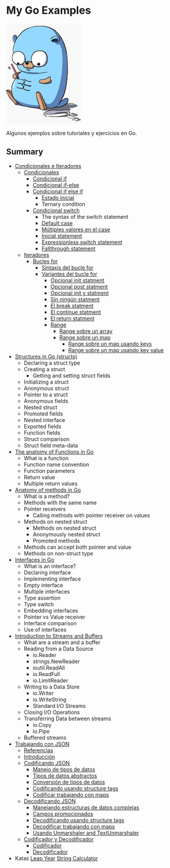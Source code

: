 # My Go Examples

<img src="./images/pet.jpeg" width="200">

Algunos ejemplos sobre tutoriales y ejercicios en Go.

## Summary

* [Condicionales e Iteradores](https://github.com/javierlopezdeancos/my-go-examples/blob/master/example-ifelse-iterations/ifelse-iterators.md)
  * [Condicionales](https://github.com/javierlopezdeancos/my-go-examples/blob/master/example-ifelse-iterations/ifelse-iterators.md#1-condicionales)
    * [Condicional if](https://github.com/javierlopezdeancos/my-go-examples/blob/master/example-ifelse-iterations/ifelse-iterators.md#11-condicional-if)
    * [Condicional if-else](https://github.com/javierlopezdeancos/my-go-examples/blob/master/example-ifelse-iterations/ifelse-iterators.md#12-condicional-if-else)
    * [Condicional if else if](https://github.com/javierlopezdeancos/my-go-examples/blob/master/example-ifelse-iterations/ifelse-iterators.md#13-condicional-if-else-if)
      * [Estado inicial](https://github.com/javierlopezdeancos/my-go-examples/blob/master/example-ifelse-iterations/ifelse-iterators.md#131-estado-inicial)
      * Ternary condition
    * [Condicional switch](https://github.com/javierlopezdeancos/my-go-examples/blob/master/example-ifelse-iterations/ifelse-iterators.md#14-condicional-switch)
      * The syntax of the switch statement
      * [Default case](https://github.com/javierlopezdeancos/my-go-examples/blob/master/example-ifelse-iterations/ifelse-iterators.md#141-default-case)
      * [Múltiples valores en el case](https://github.com/javierlopezdeancos/my-go-examples/blob/master/example-ifelse-iterations/ifelse-iterators.md#142-multiples-valores-en-el-case)
      * [Inicial statement](https://github.com/javierlopezdeancos/my-go-examples/blob/master/example-ifelse-iterations/ifelse-iterators.md#143-inicial-statement)
      * [Expressionless switch statement](https://github.com/javierlopezdeancos/my-go-examples/blob/master/example-ifelse-iterations/ifelse-iterators.md#144-expressionless-switch-statement)
      * [Fallthrough statement](https://github.com/javierlopezdeancos/my-go-examples/blob/master/example-ifelse-iterations/ifelse-iterators.md#145-fallthrough-statement)
  * [Iteradores](https://github.com/javierlopezdeancos/my-go-examples/blob/master/example-ifelse-iterations/ifelse-iterators.md#2-Iteradores)
    * [Bucles for](https://github.com/javierlopezdeancos/my-go-examples/blob/master/example-ifelse-iterations/ifelse-iterators.md#21-bucles-for)
      * [Sintaxis del bucle for](https://github.com/javierlopezdeancos/my-go-examples/blob/master/example-ifelse-iterations/ifelse-iterators.md#211-sintaxis-del-bucle-for)
      * [Variantes del bucle for](https://github.com/javierlopezdeancos/my-go-examples/blob/master/example-ifelse-iterations/ifelse-iterators.md#212-variantes-del-bucle-for)
        * [Opcional init statment](https://github.com/javierlopezdeancos/my-go-examples/blob/master/example-ifelse-iterations/ifelse-iterators.md#2121-opcional-init-statment)
        * [Opcional post statment](https://github.com/javierlopezdeancos/my-go-examples/blob/master/example-ifelse-iterations/ifelse-iterators.md#2122-opcional-post-statment)
        * [Opcional init y statment](https://github.com/javierlopezdeancos/my-go-examples/blob/master/example-ifelse-iterations/ifelse-iterators.md#2123-opcional-init-y-post-statment)
        * [Sin ningún statment](https://github.com/javierlopezdeancos/my-go-examples/blob/master/example-ifelse-iterations/ifelse-iterators.md#2124-sin-ningun-statment)
        * [El break statment](https://github.com/javierlopezdeancos/my-go-examples/blob/master/example-ifelse-iterations/ifelse-iterators.md#2125-el-break-statement)
        * [El continue statment](https://github.com/javierlopezdeancos/my-go-examples/blob/master/example-ifelse-iterations/ifelse-iterators.md#2126-el-continue-statement)
        * [El return statment](https://github.com/javierlopezdeancos/my-go-examples/blob/master/example-ifelse-iterations/ifelse-iterators.md#2127-el-return-statement)
        * [Range](https://github.com/javierlopezdeancos/my-go-examples/blob/master/example-ifelse-iterations/ifelse-iterators.md#2128-range)
          * [Range sobre un array](https://github.com/javierlopezdeancos/my-go-examples/blob/master/example-ifelse-iterations/ifelse-iterators.md#21281-range-sobre-un-array)
          * [Range sobre un map](https://github.com/javierlopezdeancos/my-go-examples/blob/master/example-ifelse-iterations/ifelse-iterators.md#21282-range-sobre-un-map)
            * [Range sobre un map usando keys](https://github.com/javierlopezdeancos/my-go-examples/blob/master/example-ifelse-iterations/ifelse-iterators.md#212821-range-sobre-un-map-usando-keys)
            * [Range sobre un map usando key value](https://github.com/javierlopezdeancos/my-go-examples/blob/master/example-ifelse-iterations/ifelse-iterators.md#212822-range-sobre-un-map-usando-key-value)
* [Structures in Go (structs)](https://medium.com/rungo/structures-in-go-76377cc106a2)
  * Declaring a struct type
  * Creating a struct
    * Getting and setting struct fields
  * Initializing a struct
  * Anonymous struct
  * Pointer to a struct
  * Anonymous fields
  * Nested struct
  * Promoted fields
  * Nested interface
  * Exported fields
  * Function fields
  * Struct comparison
  * Struct field meta-data
* [The anatomy of Functions in Go](https://medium.com/rungo/the-anatomy-of-functions-in-go-de56c050fe11)
  * What is a function
  * Function name convention
  * Function parameters
  * Return value
  * Multiple return values
* [Anatomy of methods in Go](https://medium.com/rungo/anatomy-of-methods-in-go-f552aaa8ac4a)
  * What is a method?
  * Methods with the same name
  * Pointer receivers
    * Calling methods with pointer receiver on values
  * Methods on nested struct
    * Methods on nested struct
    * Anonymously nested struct
    * Promoted methods
  * Methods can accept both pointer and value
  * Methods on non-struct type
* [Interfaces in Go](https://medium.com/rungo/interfaces-in-go-ab1601159b3a)
  * What is an interface?
  * Declaring interface
  * Implementing interface
  * Empty interface
  * Multiple interfaces
  * Type assertion
  * Type switch
  * Embedding interfaces
  * Pointer vs Value receiver
  * Interface comparison
  * Use of interfaces
* [Introduction to Streams and Buffers](https://medium.com/rungo/introduction-to-streams-and-buffers-d148c0cda0ad)
  * What are a stream and a buffer
  * Reading from a Data Source
    * io.Reader
    * strings.NewReader
    * ioutil.ReadAll
    * io.ReadFull
    * io.LimitReader
  * Writing to a Data Store
    * io.Writer
    * io.WriteString
    * Standard I/O Streams
  * Closing I/O Operations
  * Transferring Data between streams
    * io.Copy
    * io.Pipe
  * Buffered streams
* [Trabajando con JSON](https://github.com/javierlopezdeancos/my-go-examples/blob/master/example-work-with-json/work-with-json.md#trabajando-con-json)
  * [Referencias](https://github.com/javierlopezdeancos/my-go-examples/blob/master/example-work-with-json/work-with-json.md#referencias)
  * [Introducción](https://github.com/javierlopezdeancos/my-go-examples/blob/master/example-work-with-json/work-with-json.md#introduccion)
  * [Codificando JSON](https://github.com/javierlopezdeancos/my-go-examples/blob/master/example-work-with-json/work-with-json.md#codificando-json)
    * [Manejo de tipos de datos](https://github.com/javierlopezdeancos/my-go-examples/blob/master/example-work-with-json/work-with-json.md#manejo-de-tipos-de-datos)
    * [Tipos de datos abstractos](https://github.com/javierlopezdeancos/my-go-examples/blob/master/example-work-with-json/work-with-json.md#tipos-de-datos-abstractos)
    * [Conversión de tipos de datos](https://github.com/javierlopezdeancos/my-go-examples/blob/master/example-work-with-json/work-with-json.md#conversion-de-tipos-de-datos)
    * [Codificando usando structure tags](https://github.com/javierlopezdeancos/my-go-examples/blob/master/example-work-with-json/work-with-json.md#codificando-usando-structure-tags)
    * [Codificar trabajando con maps](https://github.com/javierlopezdeancos/my-go-examples/blob/master/example-work-with-json/work-with-json.md#codificar-trabajando-con-maps)
  * [Decodificando JSON](https://github.com/javierlopezdeancos/my-go-examples/blob/master/example-work-with-json/work-with-json.md#decodificando-json)
    * [Manejando estructuras de datos complejas](https://github.com/javierlopezdeancos/my-go-examples/blob/master/example-work-with-json/work-with-json.md#manejando-estructuras-de-datos-complejas)
    * [Campos promocionados](https://github.com/javierlopezdeancos/my-go-examples/blob/master/example-work-with-json/work-with-json.md#campos-promocionados)
    * [Decodificando usando structure tags](https://github.com/javierlopezdeancos/my-go-examples/blob/master/example-work-with-json/work-with-json.md#decodificando-usando-structure-tags)
    * [Decodificar trabajando con maps](https://github.com/javierlopezdeancos/my-go-examples/blob/master/example-work-with-json/work-with-json.md#decodificar-trabajando-con-maps)
    * [Usando Unmarshaler and TextUnmarshaler](https://github.com/javierlopezdeancos/my-go-examples/blob/master/example-work-with-json/work-with-json.md#usando-unmarshaler-and-textunmarshaler)
  * [Codificador y Decodificador](https://github.com/javierlopezdeancos/my-go-examples/blob/master/example-work-with-json/work-with-json.md#codificador-y-decodificador)
    * [Codificador](https://github.com/javierlopezdeancos/my-go-examples/blob/master/example-work-with-json/work-with-json.md#codificador)
    * [Decodificador](https://github.com/javierlopezdeancos/my-go-examples/blob/master/example-work-with-json/work-with-json.md#codificador)
* Katas
  [Leap Year](./katas/leapyear/leapyear.md)
  [String Calculator](./katas/stringcalculator/stringcalculator.md)
